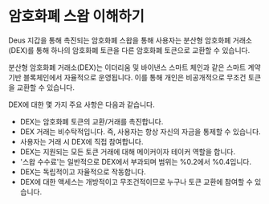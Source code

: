 # 암호화폐 스왑 이해하기

Deus 지갑을 통해 촉진되는 암호화폐 스왑을 통해 사용자는 분산형 암호화폐 거래소(DEX)를 통해 하나의 암호화폐 토큰을 다른 암호화폐 토큰으로 교환할 수 있습니다.

분산형 암호화폐 거래소(DEX)는 이더리움 및 바이낸스 스마트 체인과 같은 스마트 계약 기반 블록체인에서 자율적으로 운영됩니다. 이를 통해 개인은 비공개적으로 무조건 토큰을 교환할 수 있습니다.

DEX에 대한 몇 가지 주요 사항은 다음과 같습니다.

- DEX는 암호화폐 토큰의 교환/거래를 촉진합니다.
- DEX 거래는 비수탁적입니다. 즉, 사용자는 항상 자신의 자금을 통제할 수 있습니다.
- 사용자는 거래 시 DEX에 직접 참여합니다.
- DEX는 지원되는 모든 토큰 거래에 대해 메이커이자 테이커 역할을 합니다.
- '스왑 수수료'는 일반적으로 DEX에서 부과되며 범위는 %0.2에서 %0.4입니다.
- DEX는 독립적이고 자율적으로 작동합니다.
- DEX에 대한 액세스는 개방적이고 무조건적이므로 누구나 토큰 교환에 참여할 수 있습니다.